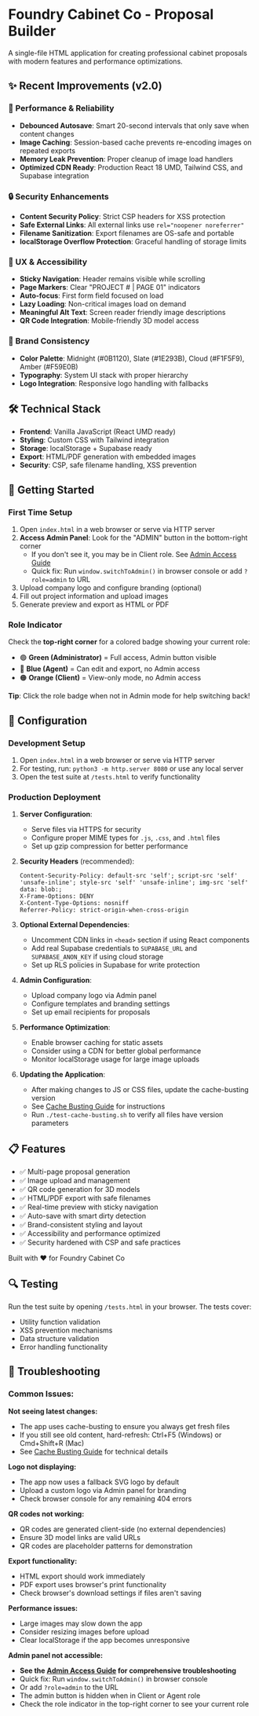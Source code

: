 # Foundry Cabinet Co - Proposal Builder

A single-file HTML application for creating professional cabinet proposals with modern features and performance optimizations.

## ✨ Recent Improvements (v2.0)

### 🚀 Performance & Reliability
- **Debounced Autosave**: Smart 20-second intervals that only save when content changes
- **Image Caching**: Session-based cache prevents re-encoding images on repeated exports  
- **Memory Leak Prevention**: Proper cleanup of image load handlers
- **Optimized CDN Ready**: Production React 18 UMD, Tailwind CSS, and Supabase integration

### 🔒 Security Enhancements
- **Content Security Policy**: Strict CSP headers for XSS protection
- **Safe External Links**: All external links use `rel="noopener noreferrer"`
- **Filename Sanitization**: Export filenames are OS-safe and portable
- **localStorage Overflow Protection**: Graceful handling of storage limits

### 🎨 UX & Accessibility
- **Sticky Navigation**: Header remains visible while scrolling  
- **Page Markers**: Clear "PROJECT # | PAGE 01" indicators
- **Auto-focus**: First form field focused on load
- **Lazy Loading**: Non-critical images load on demand
- **Meaningful Alt Text**: Screen reader friendly image descriptions
- **QR Code Integration**: Mobile-friendly 3D model access

### 🎯 Brand Consistency
- **Color Palette**: Midnight (#0B1120), Slate (#1E293B), Cloud (#F1F5F9), Amber (#F59E0B)
- **Typography**: System UI stack with proper hierarchy
- **Logo Integration**: Responsive logo handling with fallbacks

## 🛠 Technical Stack

- **Frontend**: Vanilla JavaScript (React UMD ready)
- **Styling**: Custom CSS with Tailwind integration
- **Storage**: localStorage + Supabase ready
- **Export**: HTML/PDF generation with embedded images
- **Security**: CSP, safe filename handling, XSS prevention

## 🚀 Getting Started

### First Time Setup
1. Open `index.html` in a web browser or serve via HTTP server
2. **Access Admin Panel**: Look for the "ADMIN" button in the bottom-right corner
   - If you don't see it, you may be in Client role. See [Admin Access Guide](./ADMIN_ACCESS_GUIDE.md)
   - Quick fix: Run `window.switchToAdmin()` in browser console or add `?role=admin` to URL
3. Upload company logo and configure branding (optional)
4. Fill out project information and upload images
5. Generate preview and export as HTML or PDF

### Role Indicator
Check the **top-right corner** for a colored badge showing your current role:
- 🟢 **Green (Administrator)** = Full access, Admin button visible
- 🔵 **Blue (Agent)** = Can edit and export, no Admin access  
- 🟠 **Orange (Client)** = View-only mode, no Admin access

**Tip**: Click the role badge when not in Admin mode for help switching back!

## 🔧 Configuration

### Development Setup
1. Open `index.html` in a web browser or serve via HTTP server
2. For testing, run: `python3 -m http.server 8080` or use any local server
3. Open the test suite at `/tests.html` to verify functionality

### Production Deployment
1. **Server Configuration**:
   - Serve files via HTTPS for security
   - Configure proper MIME types for `.js`, `.css`, and `.html` files
   - Set up gzip compression for better performance

2. **Security Headers** (recommended):
   ```
   Content-Security-Policy: default-src 'self'; script-src 'self' 'unsafe-inline'; style-src 'self' 'unsafe-inline'; img-src 'self' data: blob:; 
   X-Frame-Options: DENY
   X-Content-Type-Options: nosniff
   Referrer-Policy: strict-origin-when-cross-origin
   ```

3. **Optional External Dependencies**:
   - Uncomment CDN links in `<head>` section if using React components
   - Add real Supabase credentials to `SUPABASE_URL` and `SUPABASE_ANON_KEY` if using cloud storage
   - Set up RLS policies in Supabase for write protection

4. **Admin Configuration**:
   - Upload company logo via Admin panel
   - Configure templates and branding settings
   - Set up email recipients for proposals

5. **Performance Optimization**:
   - Enable browser caching for static assets
   - Consider using a CDN for better global performance
   - Monitor localStorage usage for large image uploads

6. **Updating the Application**:
   - After making changes to JS or CSS files, update the cache-busting version
   - See [Cache Busting Guide](./CACHE_BUSTING_GUIDE.md) for instructions
   - Run `./test-cache-busting.sh` to verify all files have version parameters

## 📋 Features

- ✅ Multi-page proposal generation
- ✅ Image upload and management  
- ✅ QR code generation for 3D models
- ✅ HTML/PDF export with safe filenames
- ✅ Real-time preview with sticky navigation
- ✅ Auto-save with smart dirty detection
- ✅ Brand-consistent styling and layout
- ✅ Accessibility and performance optimized
- ✅ Security hardened with CSP and safe practices

Built with ❤️ for Foundry Cabinet Co

## 🔍 Testing

Run the test suite by opening `/tests.html` in your browser. The tests cover:
- Utility function validation
- XSS prevention mechanisms  
- Data structure validation
- Error handling functionality

## 🚨 Troubleshooting

### Common Issues:

**Not seeing latest changes:**
- The app uses cache-busting to ensure you always get fresh files
- If you still see old content, hard-refresh: Ctrl+F5 (Windows) or Cmd+Shift+R (Mac)
- See [Cache Busting Guide](./CACHE_BUSTING_GUIDE.md) for technical details

**Logo not displaying:**
- The app now uses a fallback SVG logo by default
- Upload a custom logo via Admin panel for branding
- Check browser console for any remaining 404 errors

**QR codes not working:**
- QR codes are generated client-side (no external dependencies)
- Ensure 3D model links are valid URLs
- QR codes are placeholder patterns for demonstration

**Export functionality:**
- HTML export should work immediately
- PDF export uses browser's print functionality
- Check browser's download settings if files aren't saving

**Performance issues:**
- Large images may slow down the app
- Consider resizing images before upload
- Clear localStorage if the app becomes unresponsive

**Admin panel not accessible:**
- **See the [Admin Access Guide](./ADMIN_ACCESS_GUIDE.md) for comprehensive troubleshooting**
- Quick fix: Run `window.switchToAdmin()` in browser console
- Or add `?role=admin` to the URL
- The admin button is hidden when in Client or Agent role
- Check the role indicator in the top-right corner to see your current role
